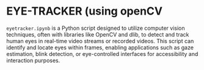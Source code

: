 # EYE-TRACKER (using openCV
`eyetracker.ipynb` is a Python script designed to utilize computer vision techniques, often with libraries like OpenCV and dlib, to detect and track human eyes in real-time video streams or recorded videos. This script can identify and locate eyes within frames, enabling applications such as gaze estimation, blink detection, or eye-controlled interfaces for accessibility and interaction purposes.
